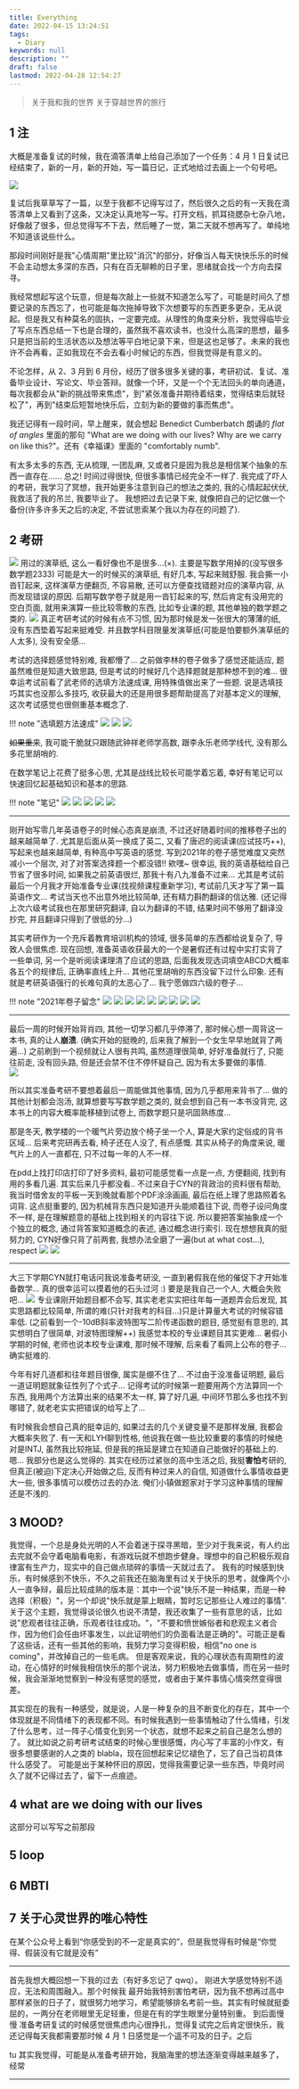 ```yaml
---
title: Everything
date: 2022-04-15 13:24:51
tags:
  - Diary
keywords: null
description: ""
draft: false
lastmod: 2022-04-28 12:54:27
---
```


<!--用到了 !!! note 语法-->

> 关于我和我的世界
> 关于穿越世界的旅行
## 1 注

大概是准备复试的时候，我在滴答清单上给自己添加了一个任务：4 月 1 日复试已经结束了，新的一月，新的开始，写一篇日记，正式地给过去画上一个句号吧。

![](20220430125527.png)

复试后我草草写了一篇，以至于我都不记得写过了，然后很久之后的有一天我在滴答清单上又看到了这条，又决定认真地写一写。打开文档，抓耳挠腮杂七杂八地，好像敲了很多，但总觉得写不下去，然后睡了一觉，第二天就不想再写了。单纯地不知道该说些什么。

那段时间刚好是我"心情周期"里比较"消沉"的部分，好像当人每天快快乐乐的时候不会主动想太多深的东西，只有在百无聊赖的日子里，思绪就会找一个方向去探寻。

我经常想起写这个玩意，但是每次敲上一些就不知道怎么写了，可能是时间久了想要记录的东西忘了，也可能是每次拖掉导致下次想要写的东西更多更杂，无从说起。但是我又有种莫名的固执，一定要完成。从理性的角度来分析，我觉得临毕业了写点东西总结一下也是合理的，虽然我不喜欢读书，也没什么高深的思想，最多只是把当前的生活状态以及想法等平白地记录下来，但是这也足够了。未来的我也许不会再看，正如我现在不会去看小时候记的东西，但我觉得是有意义的。

不论怎样，从 2、3 月到 6 月份，经历了很多很多关键的事，考研初试、复试、准备毕业设计、写论文、毕业答辩。就像一个环，又是一个个无法回头的单向通道，每次我都会从"新的挑战带来焦虑"，到"紧张准备并期待着结束，觉得结束后就轻松了"，再到"结束后短暂地快乐后，立刻为新的要做的事而焦虑"。

我还记得有一段时间，早上醒来，就会想起 Benedict Cumberbatch 朗诵的 _flat of angles_ 里面的那句 "What are we doing with our lives? Why are we carry on like this?"。还有《幸福课》里面的 "comfortably numb".

有太多太多的东西, 无从梳理, 一团乱麻, 又或者只是因为我总是相信某个抽象的东西一直存在......
总之! 时间过得很快, 但很多事情已经完全不一样了. 我完成了吓人的考研，我学习了冥想，我开始更多注意到自己的想法之类的, 我的心情起起伏伏, 我救活了我的吊兰, 我要毕业了。
我想把过去记录下来, 就像把自己的记忆做一个备份(许多许多天之后的决定, 不尝试思索某个我以为存在的问题了). 

## 2 考研

![](20220601211359.jpeg)
用过的演草纸, 这么一看好像也不是很多...(×). 主要是写数学用掉的(没写很多数学题2333)
可能是大一的时候买的演草纸, 有好几本, 写起来贼舒服. 我会撕一小沓钉起来, 这样演草方便翻页, 不容易散, 还可以方便查找错题对应的演草内容, 从而发现错误的原因.
后期写数学卷子就是用一沓钉起来的写, 然后肯定有没用完的空白页面, 就用来演算一些比较零散的东西, 比如专业课的题, 其他单独的数学题之类的.
![](20220601210314.jpeg)
真正考研考试的时候有点不习惯, 因为那时候是发一张很大的薄薄的纸, 没有东西垫着写起来挺难受. 并且数学科目限量发演草纸(可能是怕要额外演草纸的人太多), 没有安全感...

考试的选择题感觉特别难, 我都懵了... 之前做李林的卷子做多了感觉还能适应, 题虽然难但是知道大致思路, 但是考试的时候好几个选择题就是那种想不到的难... 很幸运考试前看了武老师的选填方法速成课, 用特殊值做出来了一些题.
说是选填技巧其实也没那么多技巧, 收获最大的还是用很多题帮助提高了对基本定义的理解, 这次考试感觉也很侧重基本概念了.

!!! note "选填题方法速成"
    ![](20220602130330.png)
    ![](20220602130358.png)
    ![](20220602130412.png)

~~如果重来~~, 我可能干脆就只跟随武钟祥老师学高数, 跟李永乐老师学线代, 没有那么多花里胡哨的.

在数学笔记上花费了挺多心思, 尤其是战线比较长可能学着忘着, 幸好有笔记可以快速回忆起基础知识和基本的思路.

!!! note "笔记"
    ![](20220602133139.jpeg)
    ![](20220602133146.jpeg)
    ![](20220602133155.jpeg)
    ![](20220602135241.png)
    ![](20220602134023.png)


---
刚开始写零几年英语卷子的时候心态真是崩溃, 不过还好随着时间的推移卷子出的越来越简单了. 尤其是后面从英一换成了英二, 又看了唐迟的阅读课(应试技巧++), 写起来也越来越简单, 有种高中写英语的感觉. 写到2021年的卷子感觉难度又突然减小一个层次, 对了对答案选择题一个都没错!! 欸嘿~
很幸运, 我的英语基础给自己节省了很多时间,  如果我之前英语很烂, 那我十有八九准备不过来... 尤其是考试前最后一个月我才开始准备专业课(找视频课程重新学习), 考试前几天才写了第一篇英语作文...
考试当天也不出意外地比较简单, 还有精力斟酌翻译的信达雅. (还记得上次六级考试我也在那里研究翻译, 自以为翻译的不错, 结果时间不够用了翻译没抄完, 并且翻译只得到了很低的分...)

其实考研作为一个充斥着教育培训机构的领域, 很多简单的东西都给说复杂了, 导致人会很焦虑. 现在回想, 准备英语收获最大的一个是暑假还有过程中实打实背了一些单词, 另一个是听阅读课理清了应试的思路, 后面我发现选词填空ABCD大概率各五个的规律后, 正确率直线上升... 其他花里胡哨的东西没留下过什么印象. 
还有就是考研英语强行的长难句真的太恶心了... 我宁愿做四六级的卷子...

!!! note "2021年卷子留念"
    ![](20220601221912.jpeg)
    ![](20220601213549.jpeg)
    ![](20220601213601.jpeg)
    ![](20220601213612.jpeg)
    ![](20220601213616.jpeg)
    ![](20220601213620.jpeg)
    ![](20220601213624.jpeg)
    ![](20220601213627.jpeg)
    ![](20220601213703.jpeg)

---
最后一周的时候开始背肖四, 其他一切学习都几乎停滞了, 那时候心想一周背这一本书, 真的让人**崩溃**. (确实开始的挺晚的, 后来我了解到一个女生早早地就背了两遍...)
之前刷到一个视频就让人很有共鸣, 虽然道理很简单, 好好准备就行了, 只能往前走, 没有回头路, 但是还会禁不住不停怀疑自己, 因为有太多要做的事情.  
![](20220601224533.png)

所以其实准备考研不要想着最后一周能做其他事情, 因为几乎都用来背书了... 做的其他计划都会泡汤, 就算想要写写数学题之类的, 就会想到自己有一本书没背完, 这本书上的内容大概率能移植到试卷上, 而数学题只是巩固熟练度... 

那是冬天, 教学楼的一个暖气片旁边放个椅子坐一个人, 算是大家约定俗成的背书区域... 后来考完研再去看, 椅子还在人没了, 有点感慨. 其实从椅子的角度来说, 暖气片上的人一直都在, 只不过每一年的人不一样. 

在pdd上找打印店打印了好多资料, 最初可能感觉看一点是一点, 方便翻阅, 找到有用的多看几遍. 其实后来几乎都没看..
不过来自于CYN的背政治的资料很有帮助, 我当时借舍友的平板一天到晚就看那个PDF涂涂画画, 最后在纸上理了思路照着名词背. 这点挺重要的, 因为机械背东西只是知道开头能顺着往下说, 而卷子设问角度不一样, 是在理解题意的基础上找到相关的内容往下说. 所以要把答案抽象成一个个独立的概念, 通过背答案知道概念的表述, 通过概念进行索引.
现在想想我真的挺努力的, CYN好像只背了前两套, 我想办法全磨了一遍(but at what cost...), respect
![](20220601222108.jpeg)
![](20220601222223.jpeg)

---
大三下学期CYN就打电话问我说准备考研没, 一直到暑假我在他的催促下才开始准备数学... 真的很幸运可以摸着他的石头过河 :) 要是是我自己一个人, 大概会失败吧... 
![](20220601225554.png)
专业课刚开始题目都不会写, 其实老老实实把往年每一道题弄会后发现, 其实思路都比较简单, 所谓的难(只针对我考的科目...)只是计算量大考试的时候容错率低. (之前看到一个-10dB斜率波特图写二阶传递函数的题目, 感觉挺有意思的, 其实想明白了很简单, 对波特图理解++)
我感觉本校的专业课题目其实更难... 暑假小学期的时候, 老师也说本校专业课难, 那时候不理解, 后来看了看网上公布的卷子... 确实挺难的.

今年有好几道都和往年题目很像, 属实是绷不住了... 不过由于没准备证明题, 最后一道证明题就象征性列了个式子...
记得考试的时候第一题要用两个方法算同一个东西, 我用两个方法算出来的结果不太一样, 算了好几遍, 中间环节那么多也找不到哪错了, 就老老实实把错误的给写上了...

有时候我会想自己真的挺幸运的, 如果过去的几个关键变量不是那样发展, 我都会大概率失败了. 有一天和LYH聊到性格, 他说我在做一些比较重要的事情的时候绝对是INTJ, 虽然我比较拖延, 但是我的拖延是建立在知道自己能做好的基础上的. 嗯... 我部分也是这么觉得的.
其实在经历过紧张的高中生活之后, 我挺**害怕**考研的, 但真正(被迫)下定决心开始做之后, 反而有种过来人的自信, 知道做什么事情收益更大一些, 很多事情可以模仿过去的办法. 俺们小镇做题家对于学习这种事情的理解还是不浅的. 



## 3 MOOD?

我觉得，一个总是身处光明的人不会着迷于探寻黑暗，至少对于我来说，有人约出去完就不会守着电脑看电影，有游戏玩就不想跑步健身。理想中的自己积极乐观自律富有生产力，现实中的自己做点琐碎的事情一天就过去了。
我有的时候感到快乐，有时候感到不快乐，不久之前我还在脑海里有过关于快乐的思考，就像两个小人一直争辩，最后比较成熟的版本是：其中一个说"快乐不是一种结果，而是一种选择（积极）"，另一个却说"快乐就是蒙上眼睛，暂时忘记那些让人难过的事情".
关于这个主题，我觉得谈论很久也说不清楚，我还收集了一些有意思的话，比如说"悲观者往往正确，乐观者往往成功。"，"不要和愤世嫉俗者和悲观主义者合作，因为他们会任由坏事发生，以此证明他们的负面看法是正确的"。可能正是看了这些话，还有一些其他的影响，我努力学习变得积极，相信"no one is coming"，并改掉自己的一些毛病。
但是客观来说，我的心理状态有周期性的波动，在心情好的时候我相信快乐的那个说法，努力积极地去做事情，而在另一些时候，我会渐渐地觉察到一种没有感觉的感觉，或者由于某件事情心情突然变得很差。

其实现在的我有一种感受，就是说，人是一种复杂的且不断变化的存在，其中一个体现就是不同情绪下的表现都不同。有时候我遇到一些事情触动了什么情绪，引发了什么思考，过一阵子心情变化到另一个状态，就想不起来之前自己是怎么想的了。
就比如说之前考研考试结束的时候心里很感慨，内心写了丰富的小作文，有很多想要感谢的人之类的 blabla，现在回想起来记忆褪色了，忘了自己当初具体什么感受了。
可能是出于某种怀旧的原因，觉得我需要记录一些东西，毕竟时间久了就不记得过去了，留下一点痕迹。

## 4 what are we doing with our lives

这部分可以写写之前那段

## 5 loop

## 6 MBTI

## 7 关于心灵世界的唯心特性

在某个公众号上看到“你感受到的不一定是真实的”，但是我觉得有时候是“你觉得、假装没有它就是没有”

---
首先我想大概回想一下我的过去（有好多忘记了 qwq）。
刚进大学感觉特别不适应，无法和周围融入。那个时候我
最开始我特别害怕考研，因为我不想再过高中那样紧张的日子了，就很努力地学习，希望能够排名考前一些。其实有时候就挺委屈的，一两分在老师眼里无足轻重，但是在有的学生眼里分量特别重。
到后面慢慢
准备考研复试的时候感觉很焦虑内心很挣扎，觉得复试完之后肯定很快乐，我还记得每天我都需要那时候 4 月 1 日感觉是一个遥不可及的日子。之后

tu
其实我觉得，可能是从准备考研开始，我脑海里的想法逐渐变得越来越多了，经常

---
<!--

不得不说，有时候我很有倾诉欲，特别是情绪激动，脑子里有很多想法的时候。但是大多数当我想要认认真真写点什么东西的时侯，我就有点踌躇，啃啃手指甲不知道写什么要好。最近看到一句话十分认同，“写作之难，在于把网状的思考，用树状结构，体现在线性展开的语句里。-- 史蒂芬·平克”。
也许我想写东西时，心里是有些感悟，但是只是零散的只言片语，我想着到某个时间节点正式地认真地总结一下，可是时间久了我就忘记了当初的想法，我努力回想过去的我是想说什么，然后有一种可能是我的文字迷失在网状的思绪中，另外一种可能是那些思绪已经被忘记了。

> 我喜欢在完成一个阶段性目标后，把相关的资料进行整理、归档，因为感觉那些东西仍然存在我的脑子里，这些东西和我暂时没有关系了，但是我却不能坐视它们被遗忘，我要把相关的东西记录好，然后封存起来。就像离开家要检查灯有没有关，插座有没有断电，钥匙有没有带。

我现在觉得人的的各种思绪就是人的一部分，人不是一个确切的实体，而是一种可能性的分布。因为我们倾向于认为头脑中的想法是我们本身，而那些想法是不断变化的。我们会不断地忘记过去的自己，不同情绪时的我是不同的我，不同历史阶段的我是不同的我。也许是这个原因，我总想把那些正在经历特殊事件的我记录下来，那些经历带来的想法，如果我没能及时记录，就很可惜。其实，光是想到以前很多个不同特点的我，现在都不在了，会有一种奇怪的“感同身受”？也许这是一种怀旧吧？
总而言之，这是一个很深刻的话题我觉得，也许我需要花很长时间去思考。

前一阵子有个朋友兴冲冲地给我看他的人格测试结果，然后觉得很准，还问我是什么类型（INTJ）。我有点惊讶他竟然会对这个感兴趣，在我对他的印象里，感觉他就是对这种不太感兴趣的。其实我觉得也挺准的，但是出于某种“逆反”，我会思考其他可能性，然后不断提醒自己，这只是我的一个投影而已。有一天我偶然发现搜索提示词“INTJ MEME”，然后看了好久，对其中很多都有同感。不过转念一想，这些 MEME 描述的 INTJ，简而言之不就是一个喜欢做计划、慢热、爱思考（**过度思考**）的社恐么？

![](cowrelatable.webp)
![](decipheringtexts.webp)
![](INFJSmallTalk.webp)

人们说 INTJ 是独特的稀少的，不过我可能已经过了那个阶段，像是初中时会看很多星座性格的描述，然后觉得真的好准，感觉世界上没有人真的理解自己，除了星座（2333）。怎么说呢，我有个舍友觉得星座对性格预测不准，但是运势准，我则刚好相反。后来我以我们宿舍 3 个人做了一个测试，我把他们的星座性格描述合起来，让他们选哪个最符合他们，其中两个选的刚好就是他们的星座，第三个觉得两份描述都符合，其中一份是他的星座。而我之前看的时候，觉得他们都不太符合那些描述。（所以有一种玄学的准……是四十八星宫）
其实如果有机会的话，我觉得我可以给当时的自己说一句话，人与人之间的相似大于不同，当你觉得性格测试多么符合你，不妨想想别人也是一样的，你们有很多共同点，你不是那么孤独。

我觉得还有一个因素是，我们会被那些符合自己的描述吸引注意力，对于不符合的则一笑了之。虽然我觉得测试结果准，但是我也只是看到测试结果的之后一段时间才慢慢把其描述和过去我的特点对应起来，这些特点是我之前没有特别关注的。这就像一个放大镜，它指出了一个“像你的你”，如果你认同这个自己，那么根据自我实现理论，你也会倾向于像“像你的你”一样表现，这些特点会被发扬。而没有被放大镜看到的地方，其实也是自己的其他可能性。

其实我也可以变得开朗，复试的时候因为要面对陌生人“侃侃而谈”，我那段时间就很焦虑，然后我每天都在想这个事情，在复试开始之前我站着感觉头嗡嗡的。然后结果就是，我临场并不怎么紧张，感觉挺自如的。当时我还在想，这种开朗是否过一段时间就没有了呢？（大概是没有了）

我非常喜欢一段话：人最终要走上一条由自我意志推动的路。那种自我意志你可能一时看不清，却能感受到它和周围磕磕绊绊的摩擦。摩擦越剧烈，人就越痛苦。而你越痛苦，就越说明周遭处境和你的意志之间不匹配。于是你不得不改变你的处境。很多时候，是痛苦而不是欲望，推动着你在一个个处境之间跳来跳去，直到最终安定下来。

我记得有一天晚上我坐在床上，突然意识到，自己好像陷入了一个循环，出现一项要完成的事情时，我会很焦虑，截止日期让我一定要做，完美主义又让我总对现在的结果不满意……然后我就一直折腾到截止日期，心理预期下降到自己现在已经完成的程度。我总是想着完成这件事情之后就是海阔天空，后面的事情都不算什么。
考完研就轻松了，准备好期末考试就轻松了，做好复试就轻松了，做完毕业设计就轻松了，写完论文就轻松了……在这些事情刚做完的空闲，我会畅想自己想要过什么样的生活，但新的“任务”很快就到来。

我把这些外来的“任务”都被视为需要干扰信号，我在克服它们之后就能达到我想到达的彼岸。但是我我不知道这样是不是对的，我是应该与它们共存？还是更加坚定地维护那个理想的生活？也许这个问题我还需要一段时间才能弄懂。不过我突然想要一个非常简单粗暴的方法，就是 let it be。

> 我们的时间很宝贵，不要用于那些改变不了的事情，而要用于你能够改变的事情。一位美国神学家曾经写过一段著名的祈祷文："请赐予我力量，全力改变那些可以改变的事情，平静接受那些无能为力的事情，拥有智慧区分这两者。"

其实我能回想起来复试结束后我是想感谢很多人的。我还能想起来，去老师那里检查毕业设计回来，看到下了一两天的雨，樱花被打掉得七七八八，倒是感觉一不留神叶子怎么嗖得冒出来了，心里有点惊讶和难过，虽然理性上的我能够告诉自己不同阶段的植物都有其美好。我还能想起来有好几天我起床心底里都会有句话：“What are we doing with our lives? Why are we carry on like this?”。这些都是我想写点东西的原因。
然后好几天前我还在想我要写什么

-->